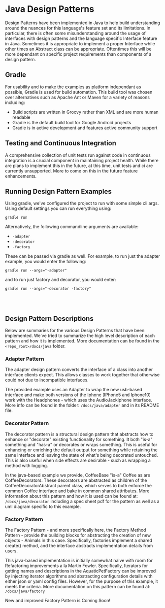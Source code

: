 # Java Design Patterns
Design Patterns have been implemented in Java to help build understanding 
around the nuances for this language's feature set and its limitations. 
In particular, there is often some misunderstanding around the usage of interfaces 
with design patterns and the language specific Interface feature in Java. 
Sometimes it is appropriate to implement a proper Interface while other times 
an Abstract class can be appropriate. Oftentimes this will be more dependant on 
specific project requirements than components of a design pattern. 

## Gradle
For usability and to make the examples as platform independant as possible, Gradle 
is used for build automation. This build tool was chosen over alternatives such as 
Apache Ant or Maven for a variety of reasons including:
- Build scripts are written in Groovy rather than XML and are more human readable
- Gradle is the default build tool for Google Android projects
- Gradle is in active development and features active community support

## Testing and Continuous Integration
A comprehensive collection of unit tests run against code in continuous integration is 
a crucial component in maintaining project health. While there are plans to implement 
this in the future, at this time, unit tests and ci are currently unsupported. More to 
come on this in the future feature enhancements.

## Running Design Pattern Examples
Using gradle, we've configured the project to run with some simple cli args. Using 
default settings you can run everything using:

`gradle run`

Alternatively, the following commandline arguments are available:
- `-adapter`
- `-decorator`
- `-factory`

These can be passed via gradle as well. For example, to run just the adapter example, 
you would enter the following:

`gradle run --args="-adapter"`

and to run just factory and decorator, you would enter:

`gradle run --args="-decorator -factory"`

<br><br>
## Design Pattern Descriptions
Below are summaries for the various Design Patterns that have been implemented. We've 
tried to summarize the high level description of each pattern and how it is implemented. 
More documentation can be found in the `<repo_root>/docs/java` folder.

### Adapter Pattern
The adapter design pattern converts the interface of a class into another interface 
clients expect. This allows classes to work together that otherwise could not due to
incompatible interfaces.

The provided example uses an Adapter to wrap the new usb-based interface and make 
both versions of the Iphone (IPhone5 and Iphone10) work with the Headphones - which
uses the AudioJackIphone interface. More info can be found in the folder:
`/docs/java/adapter` and in its README file.

### Decorator Pattern
The decorator pattern is a structural design pattern that abstracts how to enhance 
or "decorate" existing functionality for something. It both "is-a" something and 
"has-a" or decorates or wraps something. This is useful for enhancing or enriching 
the default output for something while retaining the same interface and leaving the 
state of what's being decorated untouched. This is also useful when side effects are 
desirable - such as wrapping a method with logging.

In the java-based example we provide, CoffeeBase "is-a" Coffee as are CoffeeDecorators. 
These decorators are abstracted as children of the CoffeeDecoratorAbstract parent class, 
which serves to both enforce the common Coffee interface and bake in common shared 
attributes. More information about this pattern and how it is used can be found at: 
`/docs/java/decorator` including a spec sheet pdf for the pattern as well 
as a uml diagram specific to this example.

### Factory Pattern
The Factory Pattern - and more specifically here, the Factory Method Pattern - provide 
the building blocks for abstracting the creation of new objects - Animals in this case. 
Specifically, factories implement a shared create() method, and the interface abstracts 
implementation details from users. 

This java-based implementation is initially somewhat naive with room for Refactoring 
improvements a la Martin Fowler. Specifically, Iterators for getting names and descriptions 
in the AquaticPetFactory can be improved by injecting iterator algorithms and abstracting 
configuration details with either json or yaml config files. However, for the purpose of 
this example, it meets the criteria. More documentation on this pattern can be found 
at: `/docs/java/factory`

New and improved Factory Pattern is Coming Soon!